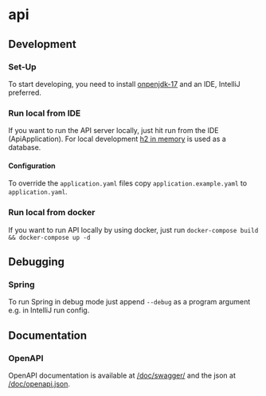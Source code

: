 api
===

## Development

### Set-Up

To start developing, you need to install [onpenjdk-17](https://openjdk.java.net/projects/jdk/17/) and an IDE, IntelliJ preferred.

### Run local from IDE

If you want to run the API server locally, just hit run from the IDE (ApiApplication).
For local development [h2 in memory](https://www.h2database.com/html/main.html) is used as a database.

#### Configuration

To override the `application.yaml` files copy `application.example.yaml` to `application.yaml`.

### Run local from docker

If you want to run API locally by using docker, just run `docker-compose build && docker-compose up -d`

## Debugging

### Spring
To run Spring in debug mode just append `--debug` as a program argument e.g. in IntelliJ run config.

## Documentation

### OpenAPI

OpenAPI documentation is available at [/doc/swagger/](http://localhost:8080/doc/swagger) and the json at [/doc/openapi.json](http://localhost:8080/doc/openapi.json).

